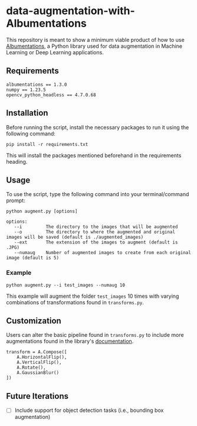 # data-augmentation-with-Albumentations
 
This repository is meant to show a minimum viable product of how to use [Albumentations](https://albumentations.ai/), a Python library used for data augmentation in Machine Learning or Deep Learning applications. 

## Requirements
```
albumentations == 1.3.0
numpy == 1.23.5
opencv_python_headless == 4.7.0.68
```

## Installation
Before running the script, install the necessary packages to run it using the following command:
```
pip install -r requirements.txt
```
This will install the packages mentioned beforehand in the requirements heading.

## Usage
To use the script, type the following command into your terminal/command prompt:
```
python augment.py [options]

options:
   --i         The directory to the images that will be augmented
   --o         The directory to where the augmented and original images will be saved (default is ./augmented_images)
   --ext       The extension of the images to augment (default is .JPG)
   --numaug    Number of augmented images to create from each original image (default is 5)
```
### Example
```
python augment.py --i test_images --numaug 10
```
This example will augment the folder `test_images` 10 times with varying combinations of transformations found in `transforms.py`.

## Customization
Users can alter the basic pipeline found in `transforms.py` to include more augmentations found in the library's [documentation](https://albumentations.ai/docs/).

```
transform = A.Compose([
    A.HorizontalFlip(),
    A.VerticalFlip(),
    A.Rotate(),
    A.GaussianBlur()
])
```

## Future Iterations
- [ ] Include support for object detection tasks (i.e., bounding box augmentation)


